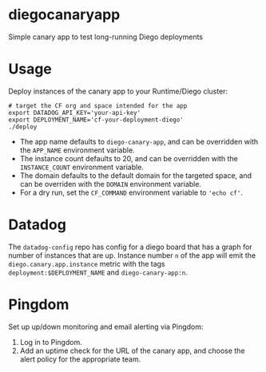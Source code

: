 diegocanaryapp
==============

Simple canary app to test long-running Diego deployments

Usage
=====

Deploy instances of the canary app to your Runtime/Diego cluster:

```
# target the CF org and space intended for the app
export DATADOG_API_KEY='your-api-key'
export DEPLOYMENT_NAME='cf-your-deployment-diego'
./deploy
```

- The app name defaults to `diego-canary-app`, and can be overridden with the `APP_NAME` environment variable.
- The instance count defaults to 20, and can be overridden with the `INSTANCE_COUNT` environment variable.
- The domain defaults to the default domain for the targeted space, and can be overriden with the `DOMAIN` environment variable.
- For a dry run, set the `CF_COMMAND` environment variable to `'echo cf'`.

Datadog
=======

The `datadog-config` repo has config for a diego board that has a graph for
number of instances that are up.  Instance number `n` of the app will emit the
`diego.canary.app.instance` metric with the tags `deployment:$DEPLOYMENT_NAME` 
and `diego-canary-app:n`.

Pingdom
=======

Set up up/down monitoring and email alerting via Pingdom:

1. Log in to Pingdom.
2. Add an uptime check for the URL of the canary app, and choose the alert policy for the appropriate team.
